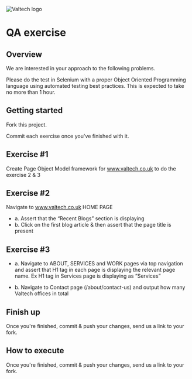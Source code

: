 ![Valtech logo](http://i.imgur.com/32Oipl4.png "Valtech logo")

QA exercise
==============================

Overview
--------

We are interested in your approach to the following problems.

Please do the test in Selenium with a proper Object Oriented Programming
language using automated testing best practices. This is expected to
take no more than 1 hour. 

Getting started
---------------
Fork this project.

Commit each exercise once you've finished with it.

Exercise #1
-----------
Create Page Object Model framework for www.valtech.co.uk to do the exercise 2 & 3 
  
Exercise #2
-----------
Navigate to www.valtech.co.uk HOME PAGE
- a. Assert that the “Recent Blogs” section is displaying
- b. Click on the first blog article & then assert that the page title is present

Exercise #3
-----------
- a. Navigate to ABOUT, SERVICES and WORK pages via top navigation and assert that H1 tag in each page is displaying the relevant page name. Ex H1 tag in Services page is displaying as “Services”

- b. Navigate to Contact page (/about/contact-us) and output how many Valtech offices in total

Finish up
---------
Once you're finished, commit & push your changes, send us a link to your fork.

How to execute
---------
Once you're finished, commit & push your changes, send us a link to your fork.

